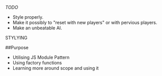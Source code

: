 _TODO_

- Style properly.
- Make it possibly to "reset with new players" or with pervious players.
- Make an unbeatable AI.

STYLYING

##Purpose

- Utilising JS Module Pattern
- Using factory functions
- Learning more around scope and using it
